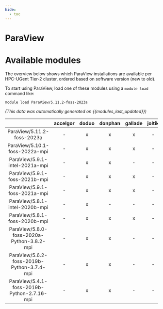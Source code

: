 ```yaml
---
hide:
  - toc
---
```


ParaView
========

# Available modules


The overview below shows which ParaView installations are available per HPC-UGent Tier-2 cluster, ordered based on software version (new to old).

To start using ParaView, load one of these modules using a `module load` command like:

```shell
module load ParaView/5.11.2-foss-2023a
```

*(This data was automatically generated on {{modules_last_updated}})*  

| |accelgor|doduo|donphan|gallade|joltik|shinx|skitty|
| :---: | :---: | :---: | :---: | :---: | :---: | :---: | :---: |
|ParaView/5.11.2-foss-2023a|-|x|x|x|-|x|x|
|ParaView/5.10.1-foss-2022a-mpi|-|x|x|x|-|-|-|
|ParaView/5.9.1-intel-2021a-mpi|-|x|x|-|-|-|-|
|ParaView/5.9.1-foss-2021b-mpi|-|x|x|x|-|-|-|
|ParaView/5.9.1-foss-2021a-mpi|-|x|x|x|-|-|-|
|ParaView/5.8.1-intel-2020b-mpi|-|x|-|-|-|-|-|
|ParaView/5.8.1-foss-2020b-mpi|-|x|x|x|-|-|-|
|ParaView/5.8.0-foss-2020a-Python-3.8.2-mpi|-|x|x|-|-|-|-|
|ParaView/5.6.2-foss-2019b-Python-3.7.4-mpi|-|x|x|-|-|-|-|
|ParaView/5.4.1-foss-2019b-Python-2.7.16-mpi|-|x|x|-|-|-|-|
